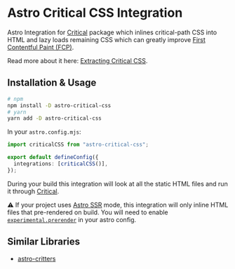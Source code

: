 # Astro Critical CSS Integration

Astro Integration for [Critical](https://github.com/addyosmani/critical) package which inlines critical-path CSS into HTML and lazy loads remaining CSS which can greatly improve [First Contentful Paint (FCP)](https://web.dev/fcp/).

Read more about it here: [Extracting Critical CSS](https://web.dev/extract-critical-css/).

## Installation & Usage
```sh
# npm
npm install -D astro-critical-css
# yarn
yarn add -D astro-critical-css
```
In your `astro.config.mjs`:
```ts
import criticalCSS from "astro-critical-css";

export default defineConfig({
  integrations: [criticalCSS()],
});

```
During your build this integration will look at all the static HTML files and run it through [Critical](https://github.com/addyosmani/critical).

⚠️ If your project uses [Astro SSR](https://docs.astro.build/en/guides/server-side-rendering/#enabling-ssr-in-your-project) mode, this integration will only inline HTML files that pre-rendered on build. You will need to enable [`experimental.prerender`](https://docs.astro.build/en/reference/configuration-reference/#experimentalprerender) in your astro config.

## Similar Libraries
- [astro-critters](https://github.com/astro-community/astro-critter)